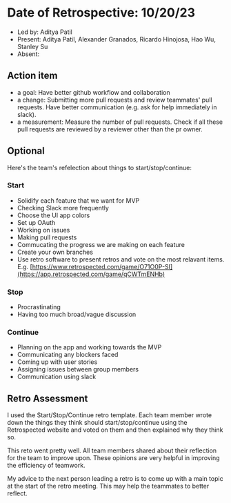 # Date of Retrospective: 10/20/23

* Led by: Aditya Patil
* Present: Aditya Patil, Alexander Granados, Ricardo Hinojosa, Hao Wu, Stanley Su  
* Absent: 

## Action item

* a goal: Have better github workflow and collaboration
* a change: Submitting more pull requests and review teammates' pull requests. Have better communication (e.g. ask for help immediately in slack).
* a measurement: Measure the number of pull requests. Check if all these pull requests are reviewed by a reviewer other than the pr owner.


## Optional
Here's the team's refelection about things to start/stop/continue:
### Start
* Solidify each feature that we want for MVP
* Checking Slack more frequently
* Choose the UI app colors
* Set up OAuth
* Working on issues
* Making pull requests
* Commucating the progress we are making on each feature
* Create your own branches
* Use retro software to present retros and vote on the most relavant items. 
 E.g. [https://www.retrospected.com/game/O71O0P-SI](https://app.retrospected.com/game/qCWTmENHb)

### Stop
* Procrastinating
* Having too much broad/vague discussion

### Continue
* Planning on the app and working towards the MVP
* Communicating any blockers faced
* Coming up with user stories
* Assigning issues between group members
* Communication using slack

## Retro Assessment

I used the Start/Stop/Continue retro template. Each team member wrote down the things they think should start/stop/continue using the Retrospected website and voted on them and then explained why they think so.

This reto went pretty well. All team members shared about their reflection for the team to improve upon. These opinions are very helpful in improving the efficiency of teamwork. 

My advice to the next person leading a retro is to come up with a main topic at the start of the retro meeting. This may help the teammates to better reflect.
